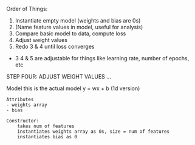 Order of Things:
1. Instantiate empty model (weights and bias are 0s)
2. (Name feature values in model, useful for analysis)
3. Compare basic model to data, compute loss
4. Adjust weight values
5. Redo 3 & 4 until loss converges

- 3 4 & 5 are adjustable for things like learning rate, number of epochs, etc


STEP FOUR: ADJUST WEIGHT VALUES
...

Model
    this is the actual model
    y = wx + b (1d version)
    
    Attributes
    - weights array
    - bias

    Constructor:
        takes num of features
        instantiates weights array as 0s, size = num of features
        instantiates bias as 0

